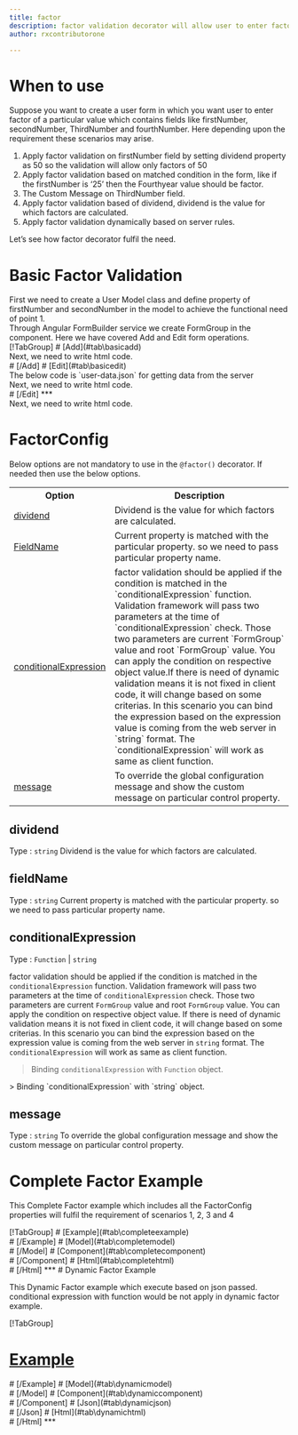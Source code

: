 ```yaml
---
title: factor 
description: factor validation decorator will allow user to enter factor of a number which is called dividend.
author: rxcontributorone

---
```

# When to use
Suppose you want to create a user form in which you want user to enter factor of a particular value which contains fields like firstNumber, secondNumber, ThirdNumber and fourthNumber. Here depending upon the requirement these scenarios may arise.
<ol>
   <li>Apply factor validation on firstNumber field by setting  dividend property as 50 so the validation will allow only factors of 50</li>
   <li>Apply factor validation based on matched condition in the form, like if the firstNumber  is ‘25’ then the Fourthyear value       should be factor.</li>
   <li>The Custom Message on ThirdNumber field.</li>
   <li>Apply factor validation based of dividend, dividend is the value for which factors are calculated.</li>
   <li>Apply factor validation dynamically based on server rules.</li>
</ol>
Let’s see how factor decorator fulfil the need.

# Basic Factor Validation

<data-scope scope="['decorator']">
First we need to create a User Model class and define property of firstNumber and secondNumber in the model to achieve the functional need of point 1.
<div component="app-code" key="factor-add-model"></div> 
</data-scope>
Through Angular FormBuilder service we create FormGroup in the component.
Here we have covered Add and Edit form operations. 

<data-scope scope="['decorator']">
<div component="app-tabs" key="basic-operations"></div>
[!TabGroup]
# [Add](#tab\basicadd)
<div component="app-code" key="factor-add-component"></div> 
Next, we need to write html code.
<div component="app-code" key="factor-add-html"></div> 
<div component="app-example-runner" ref-component="app-factor-add"></div>
# [/Add]
# [Edit](#tab\basicedit)
<div component="app-code" key="factor-edit-component"></div> 
The below code is `user-data.json` for getting data from the server
<div component="app-code" key="data-json"></div> 
Next, we need to write html code.
<div component="app-code" key="factor-edit-html"></div> 
<div component="app-example-runner" ref-component="app-factor-edit"></div>
# [/Edit]
***
</data-scope>

<data-scope scope="['validator','template-driven']">
<div component="app-code" key="factor-add-component"></div> 
Next, we need to write html code.
<div component="app-code" key="factor-add-html"></div> 
<div component="app-example-runner" ref-component="app-factor-add"></div>
</data-scope>

# FactorConfig
Below options are not mandatory to use in the `@factor()` decorator. If needed then use the below options.

<table class="table table-bordered table-striped">
<tr><th>Option</th><th>Description</th></tr>
<tr><td><a href="#dividend" (click)='scrollTo("#dividend")' title="dividend">dividend</a></td><td>Dividend is the value for which factors are calculated.</td></tr>
<tr><td><a href="#fieldName" (click)='scrollTo("#fieldName")' title="fieldName">FieldName</a></td><td>Current property is matched with the particular property. so we need to pass particular property name.</td></tr>
<tr><td><a href="#conditionalExpression" (click)='scrollTo("#conditionalExpression")' title="conditionalExpression">conditionalExpression</a></td><td>factor validation should be applied if the condition is matched in the `conditionalExpression` function. Validation framework will pass two parameters at the time of `conditionalExpression` check. Those two parameters are current `FormGroup` value and root `FormGroup` value. You can apply the condition on respective object value.If there is need of dynamic validation means it is not fixed in client code, it will change based on some criterias. In this scenario you can bind the expression based on the expression value is coming from the web server in `string` format. The `conditionalExpression` will work as same as client function.</td></tr>
<tr><td><a href="#message" (click)='scrollTo("#message")' title="message">message</a></td><td>To override the global configuration message and show the custom message on particular control property.</td></tr>
</table>

## dividend 
Type :  `string` 
 Dividend is the value for which factors are calculated.

<div component="app-code" key="factor-dividendExample-model"></div> 
<div component="app-example-runner" ref-component="app-factor-dividend" title="factor decorators with dividend" key="dividend"></div>

## fieldName 
Type :  `string` 
Current property is matched with the particular property. so we need to pass particular property name.

<div component="app-code" key="factor-fieldNameExample-model"></div> 
<div component="app-example-runner" ref-component="app-factor-fieldName" title="factor decorators with fieldName" key="fieldName"></div>

## conditionalExpression 
Type :  `Function`  |  `string` 

factor validation should be applied if the condition is matched in the `conditionalExpression` function. Validation framework will pass two parameters at the time of `conditionalExpression` check. Those two parameters are current `FormGroup` value and root `FormGroup` value. You can apply the condition on respective object value.
If there is need of dynamic validation means it is not fixed in client code, it will change based on some criterias. In this scenario you can bind the expression based on the expression value is coming from the web server in `string` format. The `conditionalExpression` will work as same as client function.
 
> Binding `conditionalExpression` with `Function` object.
<div component="app-code" key="factor-conditionalExpressionExampleFunction-model"></div> 
> Binding `conditionalExpression` with `string` object.
<div component="app-code" key="factor-conditionalExpressionExampleString-model"></div> 

<div component="app-example-runner" ref-component="app-factor-conditionalExpression" title="factor decorators with conditionalExpression" key="conditionalExpression"></div>

## message
Type :  `string` 
To override the global configuration message and show the custom message on particular control property.

<div component="app-code" key="factor-messageExample-model"></div> 
<div component="app-example-runner" ref-component="app-factor-message" title="factor decorators with message" key="message"></div>

# Complete Factor Example

This Complete Factor example which includes all the FactorConfig properties will fulfil the requirement of scenarios 1, 2, 3 and 4

<div component="app-tabs" key="complete"></div>
[!TabGroup]
# [Example](#tab\completeexample)
<div component="app-example-runner" ref-component="app-factor-complete"></div>
# [/Example]
<data-scope scope="['decorator']">
# [Model](#tab\completemodel)
<div component="app-code" key="factor-complete-model"></div> 
# [/Model]
</data-scope>
# [Component](#tab\completecomponent)
<div component="app-code" key="factor-complete-component"></div>
# [/Component] 
# [Html](#tab\completehtml)
<div component="app-code" key="factor-complete-html"></div> 
# [/Html] 
***

<data-scope scope="['decorator','validator']">
# Dynamic Factor Example

This Dynamic Factor example which execute based on json passed. conditional expression with function would be not apply in dynamic factor example. 

<div component="app-tabs" key="dynamic"></div>

[!TabGroup]
# [Example](#tab\dynamicexample)
<div component="app-example-runner" ref-component="app-factor-dynamic"></div>
# [/Example]
<data-scope scope="['decorator']">
# [Model](#tab\dynamicmodel)
<div component="app-code" key="factor-dynamic-model"></div>
# [/Model]
</data-scope>
# [Component](#tab\dynamiccomponent)
<div component="app-code" key="factor-dynamic-component"></div>
# [/Component]
# [Json](#tab\dynamicjson)
<div component="app-code" key="factor-dynamic-json"></div>
# [/Json]
# [Html](#tab\dynamichtml)
<div component="app-code" key="factor-dynamic-html"></div> 
# [/Html] 
***
</data-scope>
